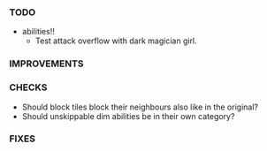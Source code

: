 ### TODO
- abilities!!
    - Test attack overflow with dark magician girl.

### IMPROVEMENTS

### CHECKS
- Should block tiles block their neighbours also like in the original?
- Should unskippable dim abilities be in their own category?

### FIXES

